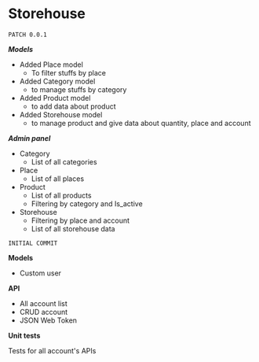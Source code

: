 # Storehouse
    PATCH 0.0.1
***Models***
- Added Place model
  - To filter stuffs by place
- Added Category model
  - to manage stuffs by category
- Added Product model
  - to add data about product
- Added Storehouse model
  - to manage product and give data about quantity, place and account

***Admin panel***
- Category
  - List of all categories
- Place
  - List of all places
- Product
  - List of all products
  - Filtering by category and Is_active
- Storehouse
  - Filtering by place and account
  - List of all storehouse data


~~~
INITIAL COMMIT
~~~
**Models**
- Custom user

**API**
- All account list
- CRUD account
- JSON Web Token

**Unit tests**

Tests for all account's APIs